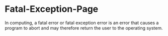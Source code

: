 # Fatal-Exception-Page
In computing, a fatal error or fatal exception error is an error that causes a program to abort and may therefore return the user to the operating system.
